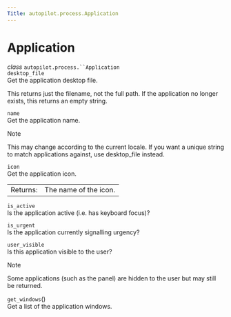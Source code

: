 ```yaml
---
Title: autopilot.process.Application
---
```

        
Application
===========

 *class* `autopilot.process.``Application`<a href="#Application" class="reference internal"></a><a href="#autopilot.process.Application" class="headerlink" title="Permalink to this definition"></a>  
 `desktop_file`<a href="#Application.desktop_file" class="reference internal"></a><a href="#autopilot.process.Application.desktop_file" class="headerlink" title="Permalink to this definition"></a>  
Get the application desktop file.

This returns just the filename, not the full path. If the application no longer exists, this returns an empty string.

 `name`<a href="#Application.name" class="reference internal"></a><a href="#autopilot.process.Application.name" class="headerlink" title="Permalink to this definition"></a>  
Get the application name.

Note

This may change according to the current locale. If you want a unique string to match applications against, use desktop\_file instead.

 `icon`<a href="#Application.icon" class="reference internal"></a><a href="#autopilot.process.Application.icon" class="headerlink" title="Permalink to this definition"></a>  
Get the application icon.

|          |                       |
|----------|-----------------------|
| Returns: | The name of the icon. |

 `is_active`<a href="#Application.is_active" class="reference internal"></a><a href="#autopilot.process.Application.is_active" class="headerlink" title="Permalink to this definition"></a>  
Is the application active (i.e. has keyboard focus)?

 `is_urgent`<a href="#Application.is_urgent" class="reference internal"></a><a href="#autopilot.process.Application.is_urgent" class="headerlink" title="Permalink to this definition"></a>  
Is the application currently signalling urgency?

 `user_visible`<a href="#Application.user_visible" class="reference internal"></a><a href="#autopilot.process.Application.user_visible" class="headerlink" title="Permalink to this definition"></a>  
Is this application visible to the user?

Note

Some applications (such as the panel) are hidden to the user but may still be returned.

 `get_windows`()<a href="#Application.get_windows" class="reference internal"></a><a href="#autopilot.process.Application.get_windows" class="headerlink" title="Permalink to this definition"></a>  
Get a list of the application windows.

